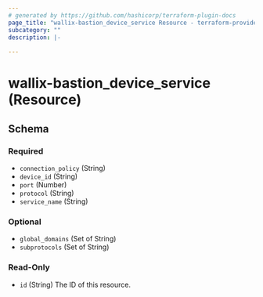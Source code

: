 ```yaml
---
# generated by https://github.com/hashicorp/terraform-plugin-docs
page_title: "wallix-bastion_device_service Resource - terraform-provider-wallix-bastion"
subcategory: ""
description: |-
  
---
```


# wallix-bastion_device_service (Resource)





<!-- schema generated by tfplugindocs -->
## Schema

### Required

- `connection_policy` (String)
- `device_id` (String)
- `port` (Number)
- `protocol` (String)
- `service_name` (String)

### Optional

- `global_domains` (Set of String)
- `subprotocols` (Set of String)

### Read-Only

- `id` (String) The ID of this resource.
